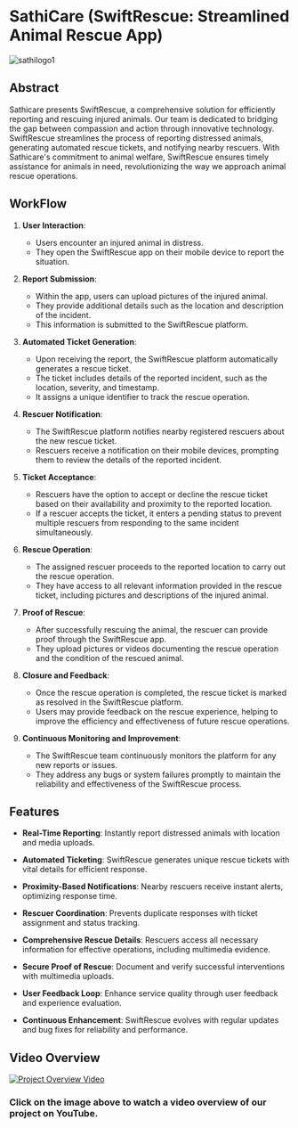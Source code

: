 # SathiCare (SwiftRescue: Streamlined Animal Rescue App)



![sathilogo1](https://github.com/Ravichandra89/SathiCare-Reckon5.0/assets/134200599/816b4c83-3582-4350-a142-3f842e0faaa7)

## Abstract 

Sathicare presents SwiftRescue, a comprehensive solution for efficiently reporting and rescuing injured animals. Our team is dedicated to bridging the gap between compassion and action through innovative technology. SwiftRescue streamlines the process of reporting distressed animals, generating automated rescue tickets, and notifying nearby rescuers. With Sathicare's commitment to animal welfare, SwiftRescue ensures timely assistance for animals in need, revolutionizing the way we approach animal rescue operations.

## WorkFlow
1. **User Interaction**: 
   - Users encounter an injured animal in distress.
   - They open the SwiftRescue app on their mobile device to report the situation.

2. **Report Submission**:
   - Within the app, users can upload pictures of the injured animal.
   - They provide additional details such as the location and description of the incident.
   - This information is submitted to the SwiftRescue platform.

3. **Automated Ticket Generation**:
   - Upon receiving the report, the SwiftRescue platform automatically generates a rescue ticket.
   - The ticket includes details of the reported incident, such as the location, severity, and timestamp.
   - It assigns a unique identifier to track the rescue operation.

4. **Rescuer Notification**:
   - The SwiftRescue platform notifies nearby registered rescuers about the new rescue ticket.
   - Rescuers receive a notification on their mobile devices, prompting them to review the details of the reported incident.

5. **Ticket Acceptance**:
   - Rescuers have the option to accept or decline the rescue ticket based on their availability and proximity to the reported location.
   - If a rescuer accepts the ticket, it enters a pending status to prevent multiple rescuers from responding to the same incident simultaneously.

6. **Rescue Operation**:
   - The assigned rescuer proceeds to the reported location to carry out the rescue operation.
   - They have access to all relevant information provided in the rescue ticket, including pictures and descriptions of the injured animal.

7. **Proof of Rescue**:
   - After successfully rescuing the animal, the rescuer can provide proof through the SwiftRescue app.
   - They upload pictures or videos documenting the rescue operation and the condition of the rescued animal.

8. **Closure and Feedback**:
   - Once the rescue operation is completed, the rescue ticket is marked as resolved in the SwiftRescue platform.
   - Users may provide feedback on the rescue experience, helping to improve the efficiency and effectiveness of future rescue operations.

9. **Continuous Monitoring and Improvement**:
   - The SwiftRescue team continuously monitors the platform for any new reports or issues.
   - They address any bugs or system failures promptly to maintain the reliability and effectiveness of the SwiftRescue process.



## Features

- **Real-Time Reporting**: Instantly report distressed animals with location and media uploads.
  
- **Automated Ticketing**: SwiftRescue generates unique rescue tickets with vital details for efficient response.

- **Proximity-Based Notifications**: Nearby rescuers receive instant alerts, optimizing response time.

- **Rescuer Coordination**: Prevents duplicate responses with ticket assignment and status tracking.

- **Comprehensive Rescue Details**: Rescuers access all necessary information for effective operations, including multimedia evidence.

- **Secure Proof of Rescue**: Document and verify successful interventions with multimedia uploads.

- **User Feedback Loop**: Enhance service quality through user feedback and experience evaluation.

- **Continuous Enhancement**: SwiftRescue evolves with regular updates and bug fixes for reliability and performance.


## Video Overview

[![Project Overview Video](https://img.youtube.com/vi/pcFRbCSnBUY/0.jpg)](https://www.youtube.com/watch?v=pcFRbCSnBUY)

### Click on the image above to watch a video overview of our project on YouTube.






